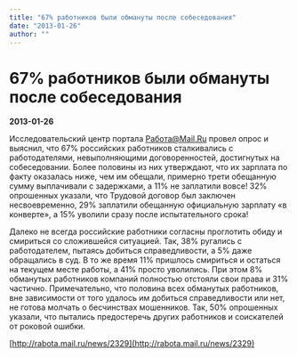 ```yaml
---
title: "67% работников были обмануты после собеседования"
date: "2013-01-26"
author: ""
---
```


# 67% работников были обмануты после собеседования

**2013-01-26** 

Исследовательский центр портала Работа@Mail.Ru провел опрос и выяснил, что 67% российских работников сталкивались с работодателями, невыполняющими договоренностей, достигнутых на собеседовании. Более половины из них утверждают, что их зарплата по факту оказалась ниже, чем им обещали, примерно трети обещанную сумму выплачивали с задержками, а 11% не заплатили вовсе! 32% опрошенных указали, что Трудовой договор был заключен несвоевременно, 29% заплатили обещанную официальную зарплату «в конверте», а 15% уволили сразу после испытательного срока!

Далеко не всегда российские работники согласны проглотить обиду и смириться со сложившейся ситуацией. Так, 38% ругались с работодателем, пытаясь добиться справедливости, а 5% даже обращались в суд. В то же время 11% пришлось смириться и остаться на текущем месте работы, а 41% просто уволились. При этом 8% обманутых работников компаний полностью отстояли свои права и 31% частично. Примечательно, что половина всех обманутых работников, вне зависимости от того удалось им добиться справедливости или нет, не готова молчать о бесчинствах мошенников. Так, 50% опрошенных указали, что пытались предостеречь других работников и соискателей от роковой ошибки.

[http://rabota.mail.ru/news/2329](http://rabota.mail.ru/news/2329)